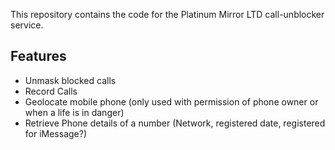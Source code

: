 This repository contains the code for the Platinum Mirror LTD call-unblocker service.

## Features

* Unmask blocked calls
* Record Calls
* Geolocate mobile phone (only used with permission of phone owner or when a life is in danger)
* Retrieve Phone details of a number (Network, registered date, registered for iMessage?)